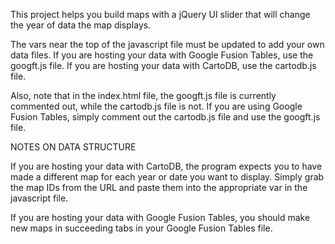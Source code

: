 This project helps you build maps with a jQuery UI slider that will change the year of data the map displays.

The vars near the top of the javascript file must be updated to add your own data files. If you are hosting your data with Google Fusion Tables, use the googft.js file. If you are hosting your data with CartoDB, use the cartodb.js file.

Also, note that in the index.html file, the googft.js file is currently commented out, while the cartodb.js file is not. If you are using Google Fusion Tables, simply comment out the cartodb.js file and use the googft.js file.

NOTES ON DATA STRUCTURE

If you are hosting your data with CartoDB, the program expects you to have made a different map for each year or date you want to display. Simply grab the map IDs from the URL and paste them into the appropriate var in the javascript file.

If you are hosting your data with Google Fusion Tables, you should make new maps in succeeding tabs in your Google Fusion Tables file.